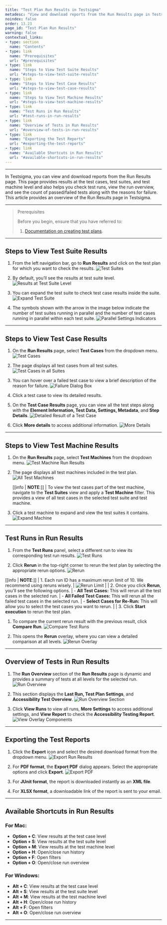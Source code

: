 ```yaml
---
title: "Test Plan Run Results in Testsigma"
metadesc: "View and download reports from the Run Results page in Testsigma | This page provides detailed results at the test cases, suites, and machines levels."
noindex: false
order: 13.23
page_id: "Test Plan Run Results"
warning: false
contextual_links:
- type: section
  name: "Contents"
- type: link
  name: "Prerequisites"
  url: "#prerequisites"
- type: link
  name: "Steps to View Test Suite Results"
  url: "#steps-to-view-test-suite-results"
- type: link
  name: "Steps to View Test Case Results"
  url: "#steps-to-view-test-case-results"
- type: link
  name: "Steps to View Test Machine Results"
  url: "#steps-to-view-test-machine-results"
- type: link
  name: "Test Runs in Run Results"
  url: "#test-runs-in-run-results"
- type: link
  name: "Overview of Tests in Run Results"
  url: "#overview-of-tests-in-run-results"
- type: link
  name: "Exporting the Test Reports"
  url: "#exporting-the-test-reports"
- type: link
  name: "Available Shortcuts in Run Results"
  url: "#available-shortcuts-in-run-results"
---
```


---

In Testsigma, you can view and download reports from the Run Results page. This page provides results at the test cases, test suites, and test machine level and also helps you check test runs, view the run overview, and see the count of passed/failed tests along with the reasons for failure. This article provides an overview of the Run Results page in Testsigma.


---

> <p id="prerequisites">Prerequisites</p>
>
> Before you begin, ensure that you have referred to:
> 1. [Documentation on creating test plans](https://testsigma.com/docs/test-management/test-plans/overview/).

---

## **Steps to View Test Suite Results**

1. From the left navigation bar, go to **Run Results** and click on the test plan for which you want to check the results.
   ![Test Suites](https://s3.amazonaws.com/static-docs.testsigma.com/new_images/projects/applications/Run_Results_Test_Suites.png)

2. By default, you’ll see the results at test suite level. 
   ![Results at Test Suite Level](https://s3.amazonaws.com/static-docs.testsigma.com/new_images/projects/applications/Run_Results_Default_Page.png)

3. You can expand the test suite to check test case results inside the suite. 
   ![Expand Test Suite](https://s3.amazonaws.com/static-docs.testsigma.com/new_images/projects/applications/Expan_Test_Suite_Run_Results.png)
   
4. The symbols shown with the arrow in the image below indicate the number of test suites running in parallel and the number of test cases running in parallel within each test suite.
   ![Parallel Settings Indicators](https://s3.amazonaws.com/static-docs.testsigma.com/new_images/projects/applications/Parallel_Settings_In_Test_Suites.png)

---


## **Steps to View Test Case Results**

1. On the **Run Results** page, select **Test Cases** from the dropdown menu.
   ![Test Cases](https://s3.amazonaws.com/static-docs.testsigma.com/new_images/projects/applications/Run_Results_Test_Cases.png)

2. The page displays all test cases from all test suites.
   ![Test Cases in all Suites](https://s3.amazonaws.com/static-docs.testsigma.com/new_images/projects/applications/Test_Cases_In_All_Suites.png)

3. You can hover over a failed test case to view a brief description of the reason for failure.
   ![Failure Dialog Box](https://s3.amazonaws.com/static-docs.testsigma.com/new_images/projects/applications/Failure_Dialog_Test_Cases.png)

4. Click a test case to view its detailed results.

5. On the **Test Case Results** page, you can view all the test steps along with the **Element Information, Test Data, Settings, Metadata**, and **Step Details**.
   ![Detailed Result of a Test Case](https://s3.amazonaws.com/static-docs.testsigma.com/new_images/projects/applications/Detailed_Test_Case_Result.png)

6. Click **More details** to access additional information.
   ![More Details](https://s3.amazonaws.com/static-docs.testsigma.com/new_images/projects/applications/More_Details_On_Test_Case_Result.png)

---

## **Steps to View Test Machine Results**

1. On the **Run Results** page, select **Test Machines** from the dropdown menu.
   ![Test Machine Run Results](https://s3.amazonaws.com/static-docs.testsigma.com/new_images/projects/applications/Test_Machine_Run_Results.png)

2. The page displays all test machines included in the test plan.
   ![All Test Machines](https://s3.amazonaws.com/static-docs.testsigma.com/new_images/projects/applications/All_Test_Machines_Run_Results.png)

   [[info | **NOTE**:]]
   | To view the test cases part of the test machine, navigate to the **Test Suites** view and apply a **Test Machine** filter. This provides a view of all test cases in the selected test suite and test machine.

3. Click a test machine to expand and view the test suites it contains.
   ![Expand Machine](https://s3.amazonaws.com/static-docs.testsigma.com/new_images/projects/applications/Expand_Test_Machine_Run_Result.png)

---

## **Test Runs in Run Results**

1. From the **Test Runs** panel, select a different run to view its corresponding test run results.
   ![Test Runs](https://s3.amazonaws.com/static-docs.testsigma.com/new_images/projects/applications/Test_Runs_In_Run_Results.png)

2. Click **Rerun** in the top-right corner to rerun the test plan by selecting the appropriate rerun options.
   ![Rerun](https://s3.amazonaws.com/static-docs.testsigma.com/new_images/projects/applications/ReRun_from_Run_Results.png)

[[info | **NOTE**:]]
| 1. Each run ID has a maximum rerun limit of 10. We recommend using reruns wisely. 
| ![Rerun Limit](https://s3.amazonaws.com/static-docs.testsigma.com/new_images/projects/applications/Rerun_Limits_Run_Results.png)
|
| 2. Once you click **Rerun**, you'll see the following options. 
|    - **All Test Cases:** This will rerun all the test cases in the selected run.
|    - **All Failed Test Cases:** This will rerun all the failed test cases in the selected run. 
|    - **Select Cases for Re-Run:** This will allow you to select the test cases you want to rerun.
|
| 3. Click **Start execution** to rerun the test plan.


1. To compare the current rerun result with the previous result, click **Compare Run**.
   ![Compare Test Runs](https://s3.amazonaws.com/static-docs.testsigma.com/new_images/projects/applications/Compare_Runs_In_Run_Results.png)

2. This opens the **Rerun** overlay, where you can view a detailed comparison at all levels.
   ![Rerun Overlay](https://s3.amazonaws.com/static-docs.testsigma.com/new_images/projects/applications/Compare_Runs_Overlay.png)

---

## **Overview of Tests in Run Results**

1. The **Run Overview** section of the **Run Results** page is dynamic and provides a summary of tests at all levels for the selected run.
   ![Run Overview](https://s3.amazonaws.com/static-docs.testsigma.com/new_images/projects/applications/Run_Overview_Run_Results.png)

2. This section displays the **Last Run, Test Plan Settings**, and **Accessibility Test Overview**.
   ![Run Overview Section](https://s3.amazonaws.com/static-docs.testsigma.com/new_images/projects/applications/Run_Overview_Section_Run_Results.png)

3. Click **View Runs** to view all runs, **More Settings** to access additional settings, and **View Report** to check the **Accessibility Testing Report**.
   ![View Overlay Components](https://s3.amazonaws.com/static-docs.testsigma.com/new_images/projects/applications/Run_Overview_Overlay_Comps.png)

---

## **Exporting the Test Reports**

1. Click the **Export** icon and select the desired download format from the dropdown menu.
   ![Export Run Results](https://s3.amazonaws.com/static-docs.testsigma.com/new_images/projects/applications/Export_Run_Results.png)

2. For **PDF format**, the **Export PDF** dialog appears. Select the appropriate options and click **Export**.
   ![Export PDF](https://s3.amazonaws.com/static-docs.testsigma.com/new_images/projects/applications/Export_Run_Results_In_PDF.png)

3. For **JUnit format**, the report is downloaded instantly as an **XML file**.

4. For **XLSX format**, a downloadable link of the report is sent to your email.

---

## **Available Shortcuts in Run Results**

### **For Mac:**
- **Option + C**: View results at the test case level
- **Option + S**: View results at the test suite level
- **Option + M**: View results at the test machine level
- **Option + H**: Open/close run history
- **Option + F**: Open filters
- **Option + O**: Open/close run overview

### **For Windows:**
- **Alt + C**: View results at the test case level
- **Alt + S**: View results at the test suite level
- **Alt + M**: View results at the test machine level
- **Alt + H**: Open/close run history
- **Alt + F**: Open filters
- **Alt + O**: Open/close run overview

---